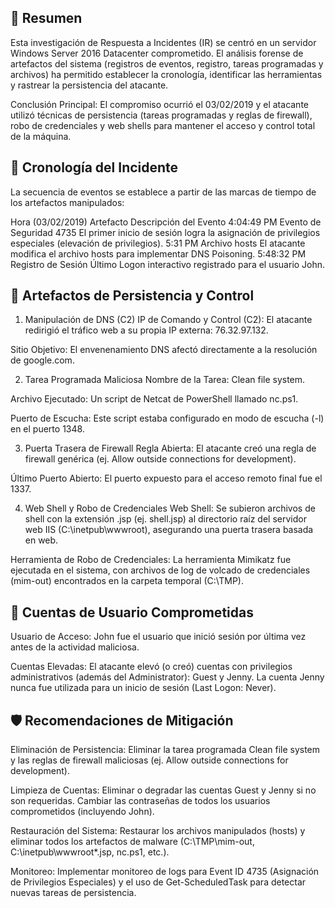 ## 📝 Resumen

Esta investigación de Respuesta a Incidentes (IR) se centró en un servidor Windows Server 2016 Datacenter comprometido. El análisis forense de artefactos del sistema (registros de eventos, registro, tareas programadas y archivos) ha permitido establecer la cronología, identificar las herramientas y rastrear la persistencia del atacante.

Conclusión Principal: El compromiso ocurrió el 03/02/2019 y el atacante utilizó técnicas de persistencia (tareas programadas y reglas de firewall), robo de credenciales y web shells para mantener el acceso y control total de la máquina.

## 📅 Cronología del Incidente

La secuencia de eventos se establece a partir de las marcas de tiempo de los artefactos manipulados:

Hora (03/02/2019)	Artefacto	Descripción del Evento
4:04:49 PM	Evento de Seguridad 4735	El primer inicio de sesión logra la asignación de privilegios especiales (elevación de privilegios).
5:31 PM	Archivo hosts	El atacante modifica el archivo hosts para implementar DNS Poisoning.
5:48:32 PM	Registro de Sesión	Último Logon interactivo registrado para el usuario John.


## 🚨 Artefactos de Persistencia y Control

1. Manipulación de DNS (C2)
IP de Comando y Control (C2): El atacante redirigió el tráfico web a su propia IP externa: 76.32.97.132.

Sitio Objetivo: El envenenamiento DNS afectó directamente a la resolución de google.com.

2. Tarea Programada Maliciosa
Nombre de la Tarea: Clean file system.

Archivo Ejecutado: Un script de Netcat de PowerShell llamado nc.ps1.

Puerto de Escucha: Este script estaba configurado en modo de escucha (-l) en el puerto 1348.

3. Puerta Trasera de Firewall
Regla Abierta: El atacante creó una regla de firewall genérica (ej. Allow outside connections for development).

Último Puerto Abierto: El puerto expuesto para el acceso remoto final fue el 1337.

4. Web Shell y Robo de Credenciales
Web Shell: Se subieron archivos de shell con la extensión .jsp (ej. shell.jsp) al directorio raíz del servidor web IIS (C:\inetpub\wwwroot), asegurando una puerta trasera basada en web.

Herramienta de Robo de Credenciales: La herramienta Mimikatz fue ejecutada en el sistema, con archivos de log de volcado de credenciales (mim-out) encontrados en la carpeta temporal (C:\TMP).

## 👥 Cuentas de Usuario Comprometidas
Usuario de Acceso: John fue el usuario que inició sesión por última vez antes de la actividad maliciosa.

Cuentas Elevadas: El atacante elevó (o creó) cuentas con privilegios administrativos (además del Administrator): Guest y Jenny. La cuenta Jenny nunca fue utilizada para un inicio de sesión (Last Logon: Never).

## 🛡️ Recomendaciones de Mitigación
Eliminación de Persistencia: Eliminar la tarea programada Clean file system y las reglas de firewall maliciosas (ej. Allow outside connections for development).

Limpieza de Cuentas: Eliminar o degradar las cuentas Guest y Jenny si no son requeridas. Cambiar las contraseñas de todos los usuarios comprometidos (incluyendo John).

Restauración del Sistema: Restaurar los archivos manipulados (hosts) y eliminar todos los artefactos de malware (C:\TMP\mim-out, C:\inetpub\wwwroot\*.jsp, nc.ps1, etc.).

Monitoreo: Implementar monitoreo de logs para Event ID 4735 (Asignación de Privilegios Especiales) y el uso de Get-ScheduledTask para detectar nuevas tareas de persistencia.
